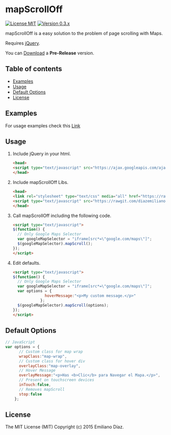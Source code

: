 # mapScrollOff
[![License MIT](https://img.shields.io/badge/license-MIT-blue.svg)](https://github.com/diazemiliano/mapScrollOff/blob/master/LICENSE)
[![Version  0.3.x](https://img.shields.io/badge/version-0.3.x-orange.svg)](https://github.com/diazemiliano/mapScrollOff/releases)

mapScrollOff is a easy solution to the problem of page scrolling with Maps.

Requires [jQuery](http://www.jquery.com).

You can [Download](https://github.com/diazemiliano/mapScrollOff/releases) a **Pre-Release** version.

## Table of contents
- [Examples](#examples)
- [Usage](#usage)
- [Default Options](#default-options)
- [License](#license)

## Examples
For usage examples check this [Link](https://jsfiddle.net/iridis/j0k5hj25/)

## Usage
1. Include jQuery in your html.

      ``` html
      <head>
      <script type="text/javascript" src="https://ajax.googleapis.com/ajax/libs/jquery/2.1.3/jquery.min.js?ver=2.1.3"></script>
      </head>
      ```

2. Include mapScrollOff Libs.

      ``` html
      <head>
      <link rel="stylesheet" type="text/css" media="all" href="https://rawgit.com/diazemiliano/mapScrollOff/master/style.css">
      <script type="text/javascript" src="https://rawgit.com/diazemiliano/mapScrollOff/master/mapScrollOff.js"></script>
      </head>
      ```

3. Call mapScrollOff including the following code.

      ``` html
      <script type="text/javascript">
      $(function() {
        // Only Google Maps Selector
        var googleMapSelector = "iframe[src*=\"google.com/maps\"]";
        $(googleMapSelector).mapScroll();
      });
      </script>
      ```

4. Edit defaults.

      ``` html
      <script type="text/javascript">
      $(function() {
        // Only Google Maps Selector
        var googleMapSelector = "iframe[src*=\"google.com/maps\"]";
        var options = {
                    hoverMessage:"<p>My custom message.</p>"
                  };
        $(googleMapSelector).mapScroll(options);
      });
      </script>
      ```

## Default Options
``` javascript
// JavaScript
var options = {
      // Custom class for map wrap
      wrapClass:"map-wrap",
      // Custom class for hover div
      overlayClass:"map-overlay",
      // Hover Message
      overlayMessage:"<p>Has <b>Clic</b> para Navegar el Mapa.</p>",
      // Present on touchscreen devices
      inTouch:false,
      // Removes mapScroll
      stop:false
    };
```

## License
The MIT License (MIT) Copyright (c) 2015 Emiliano Díaz.
